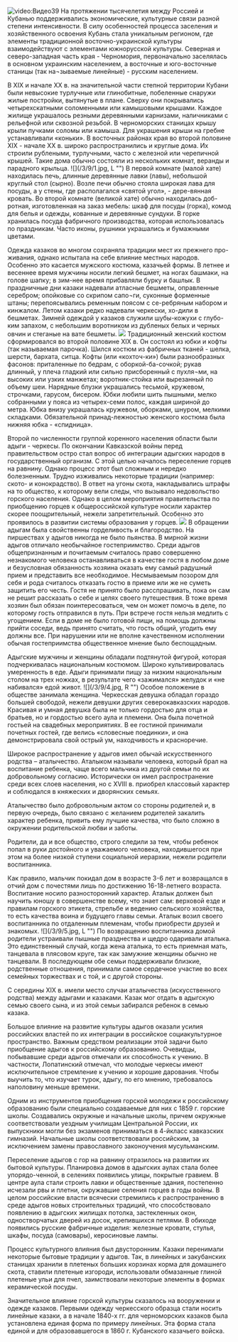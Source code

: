 ![video:Видео39](https://rutube.ru/video/fb8458c358243df8977b1d0898d0a451/ "")
На протяжении тысячелетия между Россией и Кубанью поддерживались экономические, культурные связи разной степени интенсивности. В силу особенностей процесса заселения и хозяйственного освоения Кубань стала уникальным регионом, где элементы традиционной восточно-украинской культуры взаимодействуют с элементами южнорусской культуры. Северная и северо-западная часть края - Черномория, первоначально заселялась в основном украинским населением, а восточные и юго-восточные станицы (так на¬зываемые линейные) - русским населением.

В XIX и начале XX в. на значительной части степной территории Кубани были невысокие турлучные или глинобитные, побеленные снаружи жилые постройки, вытянутые в плане. Сверху они покрывались четырехскатными соломенными или камышовыми крышами. Каждое жилище украшалось резными деревянными карнизами, наличниками с рельефной или сквозной резьбой. В черноморских станицах крышу крыли пучками соломы или камыша. Для украшения крыши на гребне устанавливали «коньки». В восточных районах края во второй половине ХIХ - начале XX в. широко распространились и круглые дома. Их строили рублеными, турлучными, часто с железной или черепичной крышей. Такие дома обычно состояли из нескольких комнат, веранды и парадного крыльца.
![](/3/9/1.jpg, L "")
В первой комнате (малой хате) находилась печь, длинные деревянные лавки (лавы), небольшой круглый стол (сырно). Возле печи обычно стояла широкая лава для посуды, а у стены, где располагался «святой угол», - дере-вянная кровать. Во второй комнате (великой хате) обычно находилась доб-ротная, изготовленная на заказ мебель: шкаф для посуды (горка), комод для белья и одежды, кованные и деревянные сундуки. В горке хранилась посуда фабричного производства, которая использовалась по праздникам. Часто иконы, рушники украшались и бумажными цветами.

Одежда казаков во многом сохраняла традиции мест их прежнего про-живания, однако испытала на себе влияние местных народов. Особенно это касается мужского костюма, казачьей формы. В летнее и весеннее время мужчины носили легкий бешмет, на ногах башмаки, на голове шапку; в зим-нее время прибавляли бурку и башлык. В праздничные дни казаки надевали атласные бешметы, оправленные серебром; опойковые со скрипом сапо¬ги, суконные форменные штаны; перепоясывались ременным поясом с се-ребряным набором и кинжалом. Летом казаки редко надевали черкески, хо-дили в бешметах. Зимней одеждой у казаков служили шубы-кожухи с глубо-ким запахом, с небольшим воротником из дубленых белых и черных овчин и стеганые на вате бешметы.
![](/3/9/2.jpg "")
Традиционный женский костюм сформировался во второй половине XIX в. Он состоял из юбки и кофты (так называемая парочка). Шился костюм из фабричных тканей - шелка, шерсти, бархата, ситца. Кофты (или «кохточ-ки») были разнообразных фасонов: приталенные по бедрам, с оборкой-ба-сочкой; рукав длинный, у плеча гладкий или сильно присборенный с пухля¬ми, на высоких или узких манжетах; воротник-стойка или вырезанный по объему шеи. Нарядные блузки украшались тесьмой, кружевом, строчками, гарусом, бисером. Юбки любили шить пышными, мелко собранными у пояса из четырех-семи полос, каждая шириной до метра. Юбка внизу украшалась кружевом, оборками, шнуром, мелкими складками. Обязательной принад-лежностью женского костюма была нижняя юбка - «спидница».

Второй по численности группой коренного населения области были адыги - черкесы. По окончании Кавказской войны перед правительством остро стал вопрос об интеграции адыгских народов в государственный организм. С этой целью началось переселение горцев на равнину. Однако процесс этот был сложным и нередко болезненным. Трудно изживались некоторые традиции (например: ското- и конокрадство). В ответ на угоны скота, накладывались штрафы на то общество, к которому вели следы, что вызывало недовольство горского населения. Однако в целом мероприятия правительства по приобщению горцев к общероссийской культуре носили характер скорее поощрительный, нежели запретительный. Особенно это проявилось в развитии системы образования у горцев.
![](/3/9/3.jpg "")
В обращении адыгам была свойственны горделивость и благородство. На пиршествах у адыгов никогда не было пьянства. В мирной жизни адыгов отличало необычайное гостеприимство. Среди адыгов общепризнанным и почитаемым считалось право совершенно незнакомого человека останавливаться в качестве гостя в любом доме и безусловная обязанность хозяина оказать ему самый радушный прием и представить все необходимое.  Несмываемым позором для себя и рода считалось отказать гостю в приеме или же не суметь защитить его честь. Гостя не принято было расспрашивать, пока он сам не решит рассказать о себе и целях своего путешествия. В тоже время хозяин был обязан поинтересоваться, чем он может помочь в деле, по которому гость отправился в путь. При встрече гостя нельзя медлить с угощением. Если в доме не было готовой пищи, на помощь должны прийти соседи, ведь принято считать, что гость общий, угодить ему должны все. При нарушении или не вполне качественном исполнении обычая гостеприимства общественное мнение было беспощадным.

Адыгские мужчины и женщины обладали подтянутой фигурой, которая подчеркивалась национальным костюмом. Широко культивировалась умеренность в еде. Адыги принимали пищу за низким национальным столом на трех ножках, в результате чего «зажимался» желудок и «не набивался» едой живот. 
![](/3/9/4.jpg, R "")
Особое положение в обществе занимала женщина. Черкесская девушка обладал гораздо большей свободой, нежели девушки других северокавказских народов. Красивая и умная девушка была не только гордостью для отца и братьев, но и гордостью всего аула и племени. Она была почетной гостьей на свадебных мероприятиях. В ее гостиной принимали почетных гостей, где велись «словесные поединки», и она демонстрировала свой острый ум, находчивость и красноречие. 

Широкое распространение у адыгов имел обычай искусственного родства – аталычество. Аталыком называли человека, который брал на воспитание ребенка, чаще всего мальчика из другой семьи по их добровольному согласию. Исторически он имел распространение среди всех слоев населения, но с ХVIII в. приобрел классовый характер и соблюдался в княжеских и дворянских семьях.

 Аталычество было добровольным актом со стороны родителей и, в первую очередь, было связано с желанием родителей закалить характер ребенка, привить ему лучшие качества, что было сложно в окружении родительской любви и заботы.

Родители, да и все общество, строго следили за тем, чтобы ребенок попал в руки достойного и уважаемого человека, находившегося при этом на более низкой ступени социальной иерархии, нежели родители воспитанника.

Как правило, мальчик покидал дом в возрасте 3-6 лет и возвращался в отчий дом с почестями лишь по достижению 16-18-летнего возраста. Воспитание носило разносторонний характер. Аталык должен был научить юношу в совершенстве всему, что знает сам: верховой езде и правилам горского этикета, стрельбе и ведению сельского хозяйства, то есть качества воина и будущего главы семьи. Аталык возил своего воспитанника по отдаленным племенам, чтобы приобрести друзей и знакомых. 
![](/3/9/5.jpg, L "")
По возвращению воспитанника домой родители устраивали пышные празднества и щедро одаривали аталыка. Это единственный случай, когда жена аталыка, то есть приемная мать, танцевала в плясовом круге, так как  замужние женщины обычно не танцевали. В последующем обе семьи поддерживали близкие, родственные отношения, принимали самое сердечное участие во всех семейных торжествах и с той, и с другой стороны.

С середины ХIХ в. имели место случаи аталычества (искусственного родства) между адыгами и казаками. Казак мог отдать в адыгскую семью своего сына, и из этой семьи забирался ребенок в семью казака.

Большое влияние на развитие культуры адыгов оказали усилия российских властей по их интеграции в российское социакультурное пространство. Важным средством реализации этой задачи было приобщение адыгов к российскому образованию. Очевидцы, побывавшие среди адыгов отмечали их способность к учению. В частности, Лопатинский отмечал, что молодые черкесы имеют исключительное стремление к учению и хорошие дарования. Чтобы выучить то, что изучает турок, адыгу, по его мнению, требовалось наполовину меньше времени.

Одним из инструментов приобщения горской молодежи к российскому образованию были специально создаваемые для них с 1859 г. горские школы. Создавались окружные и начальные школы, причем окружные соответствовали уездным училищам Центральной России, их выпускники могли без экзаменов приниматься в 4-йкласс кавказских гимназий. Начальные школы соответствовали российским, за исключением замены православного законоучения мусульманским.

Переселение адыгов с гор на равнину отразилось на развитии их бытовой культуры. Планировка домов в адыгских аулах стала более упорядо-ченной, в селениях появились улицы, покрытые гравием. В центре аула стали строить лавки и общественные здания, постепенно исчезали рвы и плетни, окружавшие селения горцев в годы войны. В целом российские власти всячески стремились к распространению в среде адыгов новых строительных традиций, что способствовало появлению в адыгских жилищах потолка, застекленных окон, одностворчатых дверей из досок, крепившихся петлями. В обиходе появились русские фабричные изделия: железные кровати, стулья, шкафы, посуда (самовары), керосиновые лампы.

Процесс культурного влияния был двусторонним. Казаки перенимали некоторые бытовые традиции у адыгов. Так, в линейных и закубанских станицах хранили в плетеных больших корзинах корма для домашнего скота, ставили плетеные изгороди, использовали обмазанные глиной плетеные ульи для пчел, заимствовали некоторые элементы в формах керамической посуды.

Значительное влияние горской культуры сказалось на вооружении и одежде казаков. Первыми одежду черкесского образца стали носить линейные казаки, а в начале 1840-х гг. для черноморских казаков была установлена единая форма по примеру линейных. Эта форма стала единой и для образовавшегося в 1860 г. Кубанского казачьего войска.
